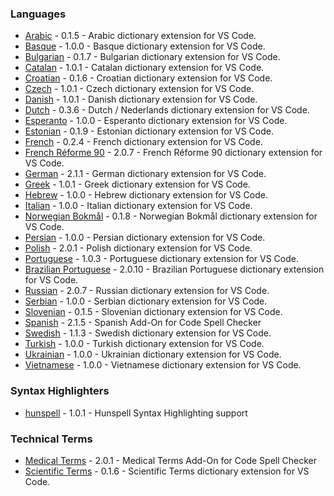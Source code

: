 ### Languages

- [Arabic](extensions/arabic#readme) - 0.1.5 - Arabic dictionary extension for VS Code.
- [Basque](extensions/basque#readme) - 1.0.0 - Basque dictionary extension for VS Code.
- [Bulgarian](extensions/bulgarian#readme) - 0.1.7 - Bulgarian dictionary extension for VS Code.
- [Catalan](extensions/catalan#readme) - 1.0.1 - Catalan dictionary extension for VS Code.
- [Croatian](extensions/croatian#readme) - 0.1.6 - Croatian dictionary extension for VS Code.
- [Czech](extensions/czech#readme) - 1.0.1 - Czech dictionary extension for VS Code.
- [Danish](extensions/danish#readme) - 1.0.1 - Danish dictionary extension for VS Code.
- [Dutch](extensions/dutch#readme) - 0.3.6 - Dutch / Nederlands dictionary extension for VS Code.
- [Esperanto](extensions/esperanto#readme) - 1.0.0 - Esperanto dictionary extension for VS Code.
- [Estonian](extensions/estonian#readme) - 0.1.9 - Estonian dictionary extension for VS Code.
- [French](extensions/french#readme) - 0.2.4 - French dictionary extension for VS Code.
- [French Réforme 90](extensions/french-reforme#readme) - 2.0.7 - French Réforme 90 dictionary extension for VS Code.
- [German](extensions/german#readme) - 2.1.1 - German dictionary extension for VS Code.
- [Greek](extensions/greek#readme) - 1.0.1 - Greek dictionary extension for VS Code.
- [Hebrew](extensions/hebrew#readme) - 1.0.0 - Hebrew dictionary extension for VS Code.
- [Italian](extensions/italian#readme) - 1.0.0 - Italian dictionary extension for VS Code.
- [Norwegian Bokmål](extensions/norwegian-bokmal#readme) - 0.1.8 - Norwegian Bokmål dictionary extension for VS Code.
- [Persian](extensions/persian#readme) - 1.0.0 - Persian dictionary extension for VS Code.
- [Polish](extensions/polish#readme) - 2.0.1 - Polish dictionary extension for VS Code.
- [Portuguese](extensions/portuguese#readme) - 1.0.3 - Portuguese dictionary extension for VS Code.
- [Brazilian Portuguese](extensions/portuguese-brazilian#readme) - 2.0.10 - Brazilian Portuguese dictionary extension for VS Code.
- [Russian](extensions/russian#readme) - 2.0.7 - Russian dictionary extension for VS Code.
- [Serbian](extensions/serbian#readme) - 1.0.0 - Serbian dictionary extension for VS Code.
- [Slovenian](extensions/slovenian#readme) - 0.1.5 - Slovenian dictionary extension for VS Code.
- [Spanish](extensions/spanish#readme) - 2.1.5 - Spanish Add-On for Code Spell Checker
- [Swedish](extensions/swedish#readme) - 1.1.3 - Swedish dictionary extension for VS Code.
- [Turkish](extensions/turkish#readme) - 1.0.0 - Turkish dictionary extension for VS Code.
- [Ukrainian](extensions/ukrainian#readme) - 1.0.0 - Ukrainian dictionary extension for VS Code.
- [Vietnamese](extensions/vietnamese#readme) - 1.0.0 - Vietnamese dictionary extension for VS Code.

### Syntax Highlighters

- [hunspell](extensions/hunspell-syntax#readme) - 1.0.1 - Hunspell Syntax Highlighting support

### Technical Terms

- [Medical Terms](extensions/medical-terms#readme) - 2.0.1 - Medical Terms Add-On for Code Spell Checker
- [Scientific Terms](extensions/scientific-terms#readme) - 0.1.6 - Scientific Terms dictionary extension for VS Code.
